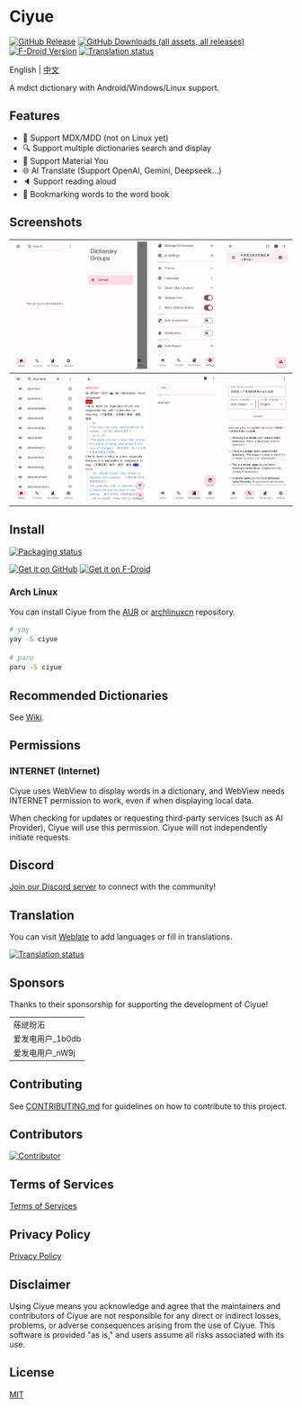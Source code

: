 # Ciyue

[![GitHub Release](https://img.shields.io/github/v/release/mumu-lhl/Ciyue)](https://github.com/mumu-lhl/Ciyue/releases/latest)
[![GitHub Downloads (all assets, all releases)](https://img.shields.io/github/downloads/mumu-lhl/Ciyue/total)](https://github.com/mumu-lhl/Ciyue/releases/latest)
[![F-Droid Version](https://img.shields.io/f-droid/v/org.eu.mumulhl.ciyue)](https://f-droid.org/packages/org.eu.mumulhl.ciyue/)
[![Translation status](https://hosted.weblate.org/widget/ciyue/svg-badge.svg)](https://hosted.weblate.org/engage/ciyue/)

English | [中文](./README_CN.md)

A mdict dictionary with Android/Windows/Linux support.

## Features

* 📄 Support MDX/MDD (not on Linux yet)
* 🔍 Support multiple dictionaries search and display
* 🎨 Support Material You
* 🌐 AI Translate (Support OpenAI, Gemini, Deepseek...)
* 🔈 Support reading aloud
* 🔖 Bookmarking words to the word book

## Screenshots

| <img alt="Home" src="./metadata/en-US/images/phoneScreenshots/1.png"> | <img alt="Switch Dictionart Groups" src="./metadata/en-US/images/phoneScreenshots/2.png"> | <img alt="Settings" src="./metadata/en-US/images/phoneScreenshots/3.png"> | <img alt="Manage Dictionaries" src="./metadata/en-US/images/phoneScreenshots/4.png"> |
|-|-|-|-|
| <img alt="Search Word" src="./metadata/en-US/images/phoneScreenshots/5.png"> | <img alt="Display Word Explanation" src="./metadata/en-US/images/phoneScreenshots/6.png"> | <img alt="Wordbook" src="./metadata/en-US/images/phoneScreenshots/7.png"> | <img alt="AI Translate" src="./metadata/en-US/images/phoneScreenshots/8.png"> |

## Install

[![Packaging status](https://repology.org/badge/vertical-allrepos/ciyue.svg)](https://repology.org/project/ciyue/versions)

[<img src="https://github.com/NeoApplications/Neo-Backup/raw/034b226cea5c1b30eb4f6a6f313e4dadcbb0ece4/badge_github.png"
    alt="Get it on GitHub"
    height="80">](https://github.com/mumu-lhl/Ciyue/releases/latest)
[<img src="https://fdroid.gitlab.io/artwork/badge/get-it-on.png"
     alt="Get it on F-Droid"
     height="80">](https://f-droid.org/packages/org.eu.mumulhl.ciyue/)

### Arch Linux

You can install Ciyue from the [AUR](https://aur.archlinux.org/packages/ciyue) or [archlinuxcn](https://github.com/archlinuxcn/repo/tree/master/archlinuxcn/ciyue) repository.

```bash
# yay
yay -S ciyue

# paru
paru -S ciyue
```

## Recommended Dictionaries

See [Wiki](https://github.com/mumu-lhl/Ciyue/wiki#recommended-dictionaries).

## Permissions

### INTERNET (Internet)

Ciyue uses WebView to display words in a dictionary, and WebView needs INTERNET permission to work, even if when displaying local data.

When checking for updates or requesting third-party services (such as AI Provider), Ciyue will use this permission. Ciyue will not independently initiate requests. 

## Discord

[Join our Discord server](https://discord.gg/BazBZuvKZG) to connect with the community!

## Translation

You can visit [Weblate](https://hosted.weblate.org/engage/ciyue/) to add languages or fill in translations.

[![Translation status](https://hosted.weblate.org/widget/ciyue/multi-auto.svg)](https://hosted.weblate.org/engage/ciyue/)

## Sponsors

Thanks to their sponsorship for supporting the development of Ciyue!

||
|-|
|蕬縌玢沰|
|爱发电用户_1b0db|
|爱发电用户_nW9j|

## Contributing

See [CONTRIBUTING.md](./CONTRIBUTING.md) for guidelines on how to contribute to this project.

## Contributors

[![Contributor](https://contrib.rocks/image?repo=mumu-lhl/Ciyue)](https://github.com/mumu-lhl/Ciyue/graphs/contributors)

## Terms of Services

[Terms of Services](./TERMS_OF_SERVICE.md)

## Privacy Policy

[Privacy Policy](./PRIVACY_POLICY.md)

## Disclaimer

Using Ciyue means you acknowledge and agree that the maintainers and contributors of Ciyue are not responsible for any direct or indirect losses, problems, or adverse consequences arising from the use of Ciyue. This software is provided "as is," and users assume all risks associated with its use. 

## License

[MIT](./LICENSE)